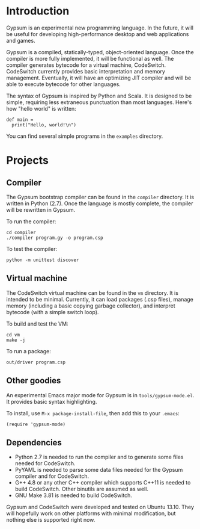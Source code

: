 # Introduction

Gypsum is an experimental new programming language. In the future, it
will be useful for developing high-performance desktop and web
applications and games.

Gypsum is a compiled, statically-typed, object-oriented language. Once
the compiler is more fully implemented, it will be functional as
well. The compiler generates bytecode for a virtual machine,
CodeSwitch. CodeSwitch currently provides basic interpretation and
memory management. Eventually, it will have an optimizing JIT compiler
and will be able to execute bytecode for other languages.

The syntax of Gypsum is inspired by Python and Scala. It is designed
to be simple, requiring less extraneous punctuation than most
languages. Here's how "hello world" is written:

```
def main =
  print("Hello, world!\n")
```

You can find several simple programs in the `examples` directory.

# Projects

## Compiler

The Gypsum bootstrap compiler can be found in the `compiler`
directory. It is written in Python (2.7). Once the language is mostly
complete, the compiler will be rewritten in Gypsum.

To run the compiler:

```
cd compiler
./compiler program.gy -o program.csp
```

To test the compiler:

```
python -m unittest discover
```

## Virtual machine

The CodeSwitch virtual machine can be found in the `vm` directory. It
is intended to be minimal. Currently, it can load packages (.csp
files), manage memory (including a basic copying garbage collector),
and interpret bytecode (with a simple switch loop).

To build and test the VM:

```
cd vm
make -j
```

To run a package:

```
out/driver program.csp
```

## Other goodies

An experimental Emacs major mode for Gypsum is in
`tools/gypsum-mode.el`. It provides basic syntax highlighting.

To install, use `M-x package-install-file`, then add this to your `.emacs`:

```
(require 'gypsum-mode)
```

## Dependencies

* Python 2.7 is needed to run the compiler and to generate some files
  needed for CodeSwitch.
* PyYAML is needed to parse some data files needed for the Gypsum
  compiler and for CodeSwitch.
* G++ 4.8 or any other C++ compiler which supports C++11 is needed to
  build CodeSwitch. Other binutils are assumed as well.
* GNU Make 3.81 is needed to build CodeSwitch.

Gypsum and CodeSwitch were developed and tested on Ubuntu 13.10. They
will hopefully work on other platforms with minimal modification, but
nothing else is supported right now.
